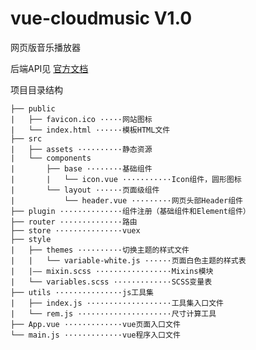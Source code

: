 # vue-cloudmusic V1.0
网页版音乐播放器

后端API见 [官方文档](https://binaryify.github.io/NeteaseCloudMusicApi/#/?id=neteasecloudmusicapi)

项目目录结构

``` 
├── public 
|   ├── favicon.ico ·····网站图标
|   └── index.html ······模板HTML文件
├── src
|   ├── assets ··········静态资源
|   └── components
|       ├── base ········基础组件
|       |   └── icon.vue ···········Icon组件，圆形图标
|       └── layout ······页面级组件
|           └── header.vue ·········网页头部Header组件
├── plugin ··············组件注册（基础组件和Element组件）
├── router ··············路由 
├── store ···············vuex
├── style
|   ├── themes ··········切换主题的样式文件
|   |   └── variable-white.js ······页面白色主题的样式表
|   |—— mixin.scss ·················Mixins模块
|   └── variables.scss ·············SCSS变量表
├── utils ···············js工具集
|   ├── index.js ···················工具集入口文件
|   └── rem.js ·····················尺寸计算工具
├── App.vue ·············vue页面入口文件
└── main.js ·············vue程序入口文件 
```